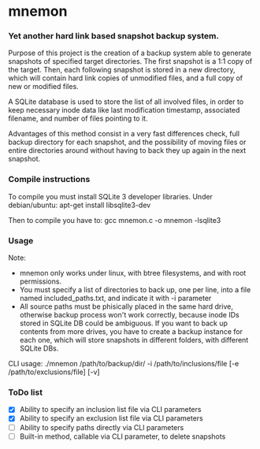 # mnemon

### Yet another hard link based snapshot backup system.

Purpose of this project is the creation of a backup system able to generate snapshots of specified target directories. The first snapshot is a 1:1 copy of the target. Then, each following snapshot is stored in a new directory, which will contain hard link copies of unmodified files, and a full copy of new or modified files.

A SQLite database is used to store the list of all involved files, in order to keep necessary inode data like last modification timestamp, associated filename, and number of files pointing to it.

Advantages of this method consist in a very fast differences check, full backup directory for each snapshot, and the possibility of moving files or entire directories around without having to back they up again in the next snapshot.


### Compile instructions

To compile you must install SQLite 3 developer libraries. Under debian/ubuntu:
apt-get install libsqlite3-dev

Then to compile you have to:
gcc mnemon.c -o mnemon -lsqlite3


### Usage

Note:

* mnemon only works under linux, with btree filesystems, and with root permissions.
* You must specify a list of directories to back up, one per line, into a file named included_paths.txt, and indicate it with -i parameter
* All source paths must be phisically placed in the same hard drive, otherwise backup process won't work correctly, because inode IDs stored in SQLite DB could be ambiguous. If you want to back up contents from more drives, you have to create a backup instance for each one, which will store snapshots in different folders, with different SQLite DBs.

CLI usage:
./mnemon /path/to/backup/dir/ -i /path/to/inclusions/file [-e /path/to/exclusions/file] [-v]


### ToDo list

*  [X] Ability to specify an inclusion list file via CLI parameters 
*  [X] Ability to specify an exclusion list file via CLI parameters
*  [ ] Ability to specify paths directly via CLI parameters 
*  [ ] Built-in method, callable via CLI parameter, to delete snapshots
